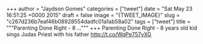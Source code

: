 
+++
author = "Jaydson Gomes"
categories = ["tweet"]
date = "Sat May 23 16:51:25 +0000 2015"
draft = false
image = "{TWEET_IMAGE}"
slug = "c267d236b7eaf46b08928554dadfc01a1ab58a02"
tags = ["tweet"]
title = """Parenting Done Right - 8 ..."""
+++
Parenting Done Right - 8 years old kid sings Judas Priest with his father http://t.co/WqPe757yXG
